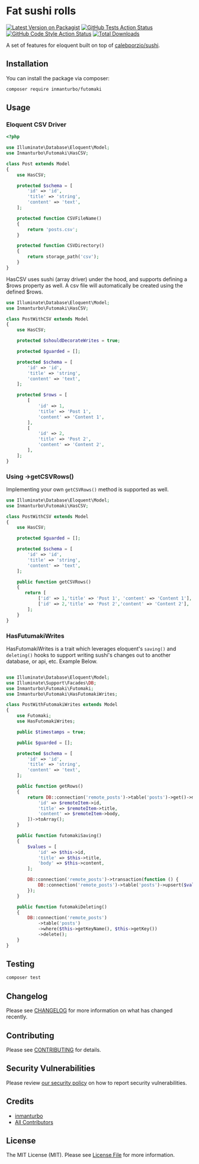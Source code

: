 # Fat sushi rolls

[![Latest Version on Packagist](https://img.shields.io/packagist/v/inmanturbo/futomaki.svg?style=flat-square)](https://packagist.org/packages/inmanturbo/futomaki)
[![GitHub Tests Action Status](https://img.shields.io/github/actions/workflow/status/inmanturbo/futomaki/run-tests.yml?branch=main&label=tests&style=flat-square)](https://github.com/inmanturbo/futomaki/actions?query=workflow%3Arun-tests+branch%3Amain)
[![GitHub Code Style Action Status](https://img.shields.io/github/actions/workflow/status/inmanturbo/futomaki/fix-php-code-style-issues.yml?branch=main&label=code%20style&style=flat-square)](https://github.com/inmanturbo/futomaki/actions?query=workflow%3A"Fix+PHP+code+style+issues"+branch%3Amain)
[![Total Downloads](https://img.shields.io/packagist/dt/inmanturbo/futomaki.svg?style=flat-square)](https://packagist.org/packages/inmanturbo/futomaki)

A set of features for eloquent built on top of [calebporzio/sushi](https://github.com/calebporzio/sushi).

## Installation

You can install the package via composer:

```bash
composer require inmanturbo/futomaki
```

## Usage

### Eloquent CSV Driver

```php
<?php

use Illuminate\Database\Eloquent\Model;
use Inmanturbo\Futomaki\HasCSV;

class Post extends Model
{
    use HasCSV;

    protected $schema = [
        'id' => 'id',
        'title' => 'string',
        'content' => 'text',
    ];

    protected function CSVFileName()
    {
        return 'posts.csv';
    }

    protected function CSVDirectory()
    {
        return storage_path('csv');
    }
}
```

HasCSV uses sushi (array driver) under the hood, and supports defining a $rows property as well. A csv file will automatically be created using the defined $rows.

```php
use Illuminate\Database\Eloquent\Model;
use Inmanturbo\Futomaki\HasCSV;

class PostWithCSV extends Model
{
    use HasCSV;

    protected $shouldDecorateWrites = true;

    protected $guarded = [];

    protected $schema = [
        'id' => 'id',
        'title' => 'string',
        'content' => 'text',
    ];

    protected $rows = [
        [
            'id' => 1,
            'title' => 'Post 1',
            'content' => 'Content 1',
        ],
        [
            'id' => 2,
            'title' => 'Post 2',
            'content' => 'Content 2',
        ],
    ];
}
```

### Using ->getCSVRows()

Implementing your own `getCSVRows()` method is supported as well.

```php
use Illuminate\Database\Eloquent\Model;
use Inmanturbo\Futomaki\HasCSV;

class PostWithCSV extends Model
{
    use HasCSV;

    protected $guarded = [];

    protected $schema = [
        'id' => 'id',
        'title' => 'string',
        'content' => 'text',
    ];

    public function getCSVRows()
    {
       return [
            ['id' => 1,'title' => 'Post 1', 'content' => 'Content 1'],
            ['id' => 2,'title' => 'Post 2','content' => 'Content 2'],
        ];
    }
}
```

### HasFutumakiWrites

HasFutomakiWrites is a trait which leverages eloquent's `saving()` and `deleting()` hooks to support writing sushi's changes out to another database, or api, etc.
Example Below.

```php

use Illuminate\Database\Eloquent\Model;
use Illuminate\Support\Facades\DB;
use Inmanturbo\Futomaki\Futomaki;
use Inmanturbo\Futomaki\HasFutomakiWrites;

class PostWithFutomakiWrites extends Model
{
    use Futomaki;
    use HasFutomakiWrites;

    public $timestamps = true;

    public $guarded = [];

    protected $schema = [
        'id' => 'id',
        'title' => 'string',
        'content' => 'text',
    ];

    public function getRows()
    {
        return DB::connection('remote_posts')->table('posts')->get()->map(fn ($remoteItem) => [
            'id' => $remoteItem->id,
            'title' => $remoteItem->title,
            'content' => $remoteItem->body,
        ])->toArray();
    }

    public function futomakiSaving()
    {
        $values = [
            'id' => $this->id,
            'title' => $this->title,
            'body' => $this->content,
        ];

        DB::connection('remote_posts')->transaction(function () {
            DB::connection('remote_posts')->table('posts')->upsert($values, $this->getKeyName());
        });
    }

    public function futomakiDeleting()
    {
        DB::connection('remote_posts')
            ->table('posts')
            ->where($this->getKeyName(), $this->getKey())
            ->delete();
    }
}
```

## Testing

```bash
composer test
```

## Changelog

Please see [CHANGELOG](CHANGELOG.md) for more information on what has changed recently.

## Contributing

Please see [CONTRIBUTING](CONTRIBUTING.md) for details.

## Security Vulnerabilities

Please review [our security policy](../../security/policy) on how to report security vulnerabilities.

## Credits

- [inmanturbo](https://github.com/inmanturbo)
- [All Contributors](../../contributors)

## License

The MIT License (MIT). Please see [License File](LICENSE.md) for more information.
